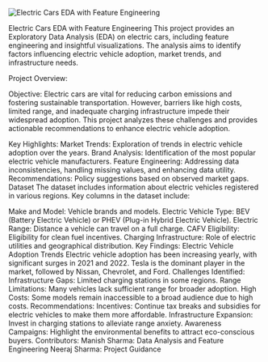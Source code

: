 ![Electric Cars EDA with Feature Engineering](https://diyguru.org/wp-content/uploads/2023/05/image-7.png)

Electric Cars EDA with Feature Engineering
This project provides an Exploratory Data Analysis (EDA) on electric cars, including feature engineering and insightful visualizations. The analysis aims to identify factors influencing electric vehicle adoption, market trends, and infrastructure needs.

Project Overview:


Objective:
Electric cars are vital for reducing carbon emissions and fostering sustainable transportation. However, barriers like high costs, limited range, and inadequate charging infrastructure impede their widespread adoption. This project analyzes these challenges and provides actionable recommendations to enhance electric vehicle adoption.

Key Highlights:
Market Trends: Exploration of trends in electric vehicle adoption over the years.
Brand Analysis: Identification of the most popular electric vehicle manufacturers.
Feature Engineering: Addressing data inconsistencies, handling missing values, and enhancing data utility.
Recommendations: Policy suggestions based on observed market gaps.
Dataset
The dataset includes information about electric vehicles registered in various regions. Key columns in the dataset include:

Make and Model: Vehicle brands and models.
Electric Vehicle Type: BEV (Battery Electric Vehicle) or PHEV (Plug-in Hybrid Electric Vehicle).
Electric Range: Distance a vehicle can travel on a full charge.
CAFV Eligibility: Eligibility for clean fuel incentives.
Charging Infrastructure: Role of electric utilities and geographical distribution.
Key Findings:
Electric Vehicle Adoption Trends
Electric vehicle adoption has been increasing yearly, with significant surges in 2021 and 2022.
Tesla is the dominant player in the market, followed by Nissan, Chevrolet, and Ford.
Challenges Identified:
Infrastructure Gaps: Limited charging stations in some regions.
Range Limitations: Many vehicles lack sufficient range for broader adoption.
High Costs: Some models remain inaccessible to a broad audience due to high costs.
Recommendations:
Incentives:
Continue tax breaks and subsidies for electric vehicles to make them more affordable.
Infrastructure Expansion:
Invest in charging stations to alleviate range anxiety.
Awareness Campaigns:
Highlight the environmental benefits to attract eco-conscious buyers.
Contributors:
Manish Sharma: Data Analysis and Feature Engineering
Neeraj Sharma: Project Guidance
